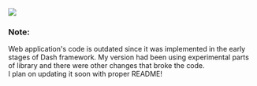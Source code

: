 <img src="https://github.com/freezpmark/dash-app-naive-bayes-visualization/blob/3381c90b690d2adfca69e156bec1e1e15928f726/image_dash_app.jpg"/>

### Note:
Web application's code is outdated since it was implemented in the early stages of Dash framework. My version had been using experimental parts of library and there were other changes that broke the code.  
I plan on updating it soon with proper README!
